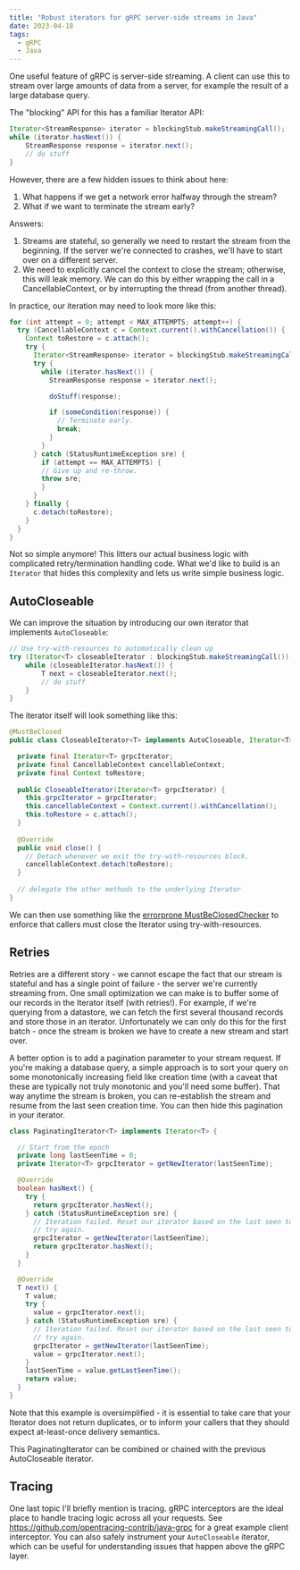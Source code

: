 ```yaml
---
title: "Robust iterators for gRPC server-side streams in Java"
date: 2023-04-18
tags:
  - gRPC
  - Java
---
```


One useful feature of gRPC is server-side streaming. A client can use this to
stream over large amounts of data from a server, for example the result of a
large database query.

The "blocking" API for this has a familiar Iterator API:
```java
Iterator<StreamResponse> iterator = blockingStub.makeStreamingCall();
while (iterator.hasNext()) {
    StreamResponse response = iterator.next();
    // do stuff
}
```

However, there are a few hidden issues to think about here:
1. What happens if we get a network error halfway through the stream?
2. What if we want to terminate the stream early?

Answers:
1. Streams are stateful, so generally we need to restart the stream from the
   beginning. If the server we're connected to crashes, we'll have to start over
   on a different server.
2. We need to explicitly cancel the context to close the stream; otherwise, this
   will leak memory. We can do this by either wrapping the call in a
   CancellableContext, or by interrupting the thread (from another thread).

In practice, our iteration may need to look more like this:
```java
for (int attempt = 0; attempt < MAX_ATTEMPTS; attempt++) {
  try (CancellableContext c = Context.current().withCancellation()) {
    Context toRestore = c.attach();
    try {
      Iterator<StreamResponse> iterator = blockingStub.makeStreamingCall();
      try {
        while (iterator.hasNext()) {
          StreamResponse response = iterator.next();

          doStuff(response);

          if (someCondition(response)) {
            // Terminate early.
            break;
          }
        }
      } catch (StatusRuntimeException sre) {
        if (attempt == MAX_ATTEMPTS) {
        // Give up and re-throw.
        throw sre;
        }
      }
    } finally {
      c.detach(toRestore);
    } 
  } 
}
```

Not so simple anymore! This litters our actual business logic with complicated
retry/termination handling code. What we'd like to build is an `Iterator` that
hides this complexity and lets us write simple business logic.

## AutoCloseable
We can improve the situation by introducing our own iterator that implements
`AutoCloseable`:

```java
// Use try-with-resources to automatically clean up
try (Iterator<T> closeableIterator : blockingStub.makeStreamingCall()) {
    while (closeableIterator.hasNext()) {
        T next = closeableIterator.next();
        // do stuff
    }
}
```

The iterator itself will look something like this:
```java
@MustBeClosed
public class CloseableIterator<T> implements AutoCloseable, Iterator<T> {

  private final Iterator<T> grpcIterator;
  private final CancellableContext cancellableContext;
  private final Context toRestore;
  
  public CloseableIterator(Iterator<T> grpcIterator) {
    this.grpcIterator = grpcIterator;
    this.cancellableContext = Context.current().withCancellation();
    this.toRestore = c.attach();
  }
  
  @Override
  public void close() {
    // Detach whenever we exit the try-with-resources block.
    cancellableContext.detach(toRestore);
  }
  
  // delegate the other methods to the underlying Iterator
}
```

We can then use something like the [errorprone
MustBeClosedChecker](https://errorprone.info/bugpattern/MustBeClosedChecker) to
enforce that callers must close the Iterator using try-with-resources.

## Retries
Retries are a different story - we cannot escape the fact that our stream is
stateful and has a single point of failure - the server we're currently
streaming from. One small optimization we can make is to buffer some of our
records in the Iterator itself (with retries!). For example, if we're querying
from a datastore, we can fetch the first several thousand records and store
those in an iterator. Unfortunately we can only do this for the first batch -
once the stream is broken we have to create a new stream and start over.

A better option is to add a pagination parameter to your stream request. If
you're making a database query, a simple approach is to sort your query on some
monotonically increasing field like creation time (with a caveat that these are
typically not truly monotonic and you'll need some buffer). That way anytime the
stream is broken, you can re-establish the stream and resume from the last seen
creation time. You can then hide this pagination in your iterator.

```java
class PaginatingIterator<T> implements Iterator<T> {

  // Start from the epoch
  private long lastSeenTime = 0;
  private Iterator<T> grpcIterator = getNewIterator(lastSeenTime);

  @Override
  boolean hasNext() {
    try {
      return grpcIterator.hasNext();
    } catch (StatusRuntimeException sre) {
      // Iteration failed. Reset our iterator based on the last seen token and
      // try again.
      grpcIterator = getNewIterator(lastSeenTime);
      return grpcIterator.hasNext();
    }
  }

  @Override
  T next() {
    T value;
    try {
      value = grpcIterator.next();
    } catch (StatusRuntimeException sre) {
      // Iteration failed. Reset our iterator based on the last seen token and
      // try again.
      grpcIterator = getNewIterator(lastSeenTime);
      value = grpcIterator.next();
    }
    lastSeenTime = value.getLastSeenTime();
    return value;
  }
}
```

Note that this example is oversimplified - it is essential to take care that
your Iterator does not return duplicates, or to inform your callers that they
should expect at-least-once delivery semantics.

This PaginatingIterator can be combined or chained with the previous
AutoCloseable iterator.

## Tracing
One last topic I'll briefly mention is tracing. gRPC interceptors are the ideal
place to handle tracing logic across all your requests. See
https://github.com/opentracing-contrib/java-grpc for a great example client
interceptor. You can also safely instrument your `AutoCloseable` iterator, which
can be useful for understanding issues that happen above the gRPC layer.
